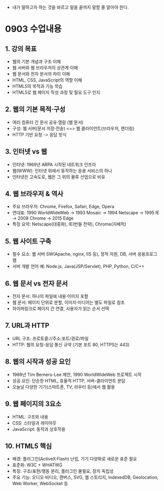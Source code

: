 - 내가 말하고자 하는 것을 바르고 말을 끝까지 말할 줄 알아야 한다.
 
 # **0903 수업내용**
## **1. 강의 목표**
- 웹의 기본 개념과 구조 이해
- 웹 서버와 웹 브라우저의 상관계 이해
- 웹 문서와 전자 문서의 차이 이해
- HTML, CSS, JavaScript의 역할 이해
- HTML5의 목적과 기능 학습
- HTML5로 웹 페이지 작성 과정 및 필요 도구 인지
## **2. 웹의 기본 목적·구성**
- 여러 컴퓨터 간 문서 공유·열람 (웹 문서)
- 구성: 웹 서버(문서 저장·전송) <=> 웹 클라이언트(브라우저, 렌더링)
- HTTP 기반 요청 -> 응답 방식
## **3. 인터넷 vs 웹**
- 인터넷: 1969년 ARPA 시작된 네트워크 인프라
- 웹(WWW): 인터넷 위에서 동작하는 응용 서비스의 하나
- 인터넷은 고속도로, 웹은 그 위의 물류 산업으로 비유
## **4. 웹 브라우저 & 역사**
- 주요 브라우저: Chrome, Firefox, Safari, Edge, Opera
- 연대표: 1990 WorldWideWeb → 1993 Mosaic → 1994 Netscape → 1995 IE → 2008 Chrome → 2015 Edge
- 특징 요약: Netscape(대중화), IE(번들 전략), Chrome(지배적)
## **5. 웹 사이트 구축**
- 필수 요소: 웹 서버 SW(Apache, nginx, IIS 등), 정적 자원, DB, 서버 응용프로그램
- 서버 개발 언어 예: Node.js, Java(JSP/Servlet), PHP, Python, C/C++
## **6. 웹 문서 vs 전자 문서**
- 전자 문서: 하나의 파일에 내용·이미지 포함
- 웹 문서: 페이지 단위로 분할, 이미지·미디어는 별도 파일로 참조
- 하이퍼링크로 페이지 간 연결, 사용자가 읽는 순서 선택
## **7. URL과 HTTP**
- URL 구조: 프로토콜://주소:포트/경로/파일
- HTTP: 웹의 요청-응답 통신 규약 (기본 포트 80, HTTPS는 443)
## **8. 웹의 시작과 성공 요인**
- 1989년 Tim Berners-Lee 제안, 1990 WorldWideWeb 프로젝트 시작
- 성공 요인: 단순한 HTML, 효율적 HTTP, 서버-클라이언트 분담
- 오늘날 다양한 기기(스마트폰, TV, 라우터 등)에서 웹 활용
## **9. 웹 페이지의 3요소**
- HTML: 구조와 내용
- CSS: 스타일과 레이아웃
- JavaScript: 동작과 상호작용
## **10. HTML5 핵심**
- 배경: 플러그인(ActiveX·Flash) 난립, 기기 다양화로 새로운 표준 필요
- 표준화: W3C + WHATWG
- 특징: 구조/표현/행동 분리, 플러그인 불필요, 장치 독립성
- 주요 기능: 오디오·비디오, 캔버스, SVG, 웹 스토리지, IndexedDB, Geolocation, Web Worker, WebSocket 등

